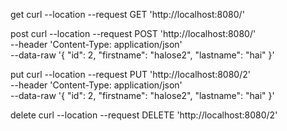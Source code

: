 get
curl --location --request GET 'http://localhost:8080/'

post
curl --location --request POST 'http://localhost:8080/' \
--header 'Content-Type: application/json' \
--data-raw '{
    "id": 2,
    "firstname": "halose2",
    "lastname": "hai"
}'

put
curl --location --request PUT 'http://localhost:8080/2' \
--header 'Content-Type: application/json' \
--data-raw '{
    "id": 2,
    "firstname": "halose2",
    "lastname": "hai"
}'

delete
curl --location --request DELETE 'http://localhost:8080/2'
